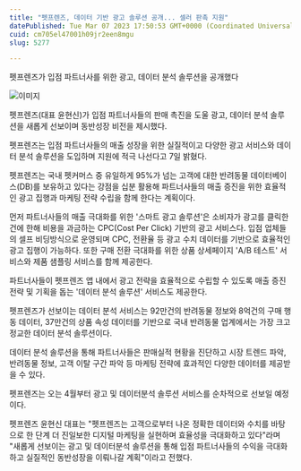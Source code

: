 ```yaml
---
title: "펫프렌즈, 데이터 기반 광고 솔루션 공개... 셀러 판촉 지원"
datePublished: Tue Mar 07 2023 17:50:53 GMT+0000 (Coordinated Universal Time)
cuid: cm705el47001h09jr2een8mgu
slug: 5277

---
```



펫프렌즈가 입점 파트너사를 위한 광고, 데이터 분석 솔루션을 공개했다

![이미지](https://cdn.hashnode.com/res/hashnode/image/upload/v1739258163111/b688eb26-ae23-4d93-942d-43c8f5c9db48.jpeg)

펫프렌즈(대표 윤현신)가 입점 파트너사들의 판매 촉진을 도울 광고, 데이터 분석 솔루션을 새롭게 선보이며 동반성장 비전을 제시했다.

펫프렌즈는 입점 파트너사들의 매출 성장을 위한 실질적이고 다양한 광고 서비스와 데이터 분석 솔루션을 도입하며 지원에 적극 나선다고 7일 밝혔다.

펫프렌즈는 국내 펫커머스 중 유일하게 95%가 넘는 고객에 대한 반려동물 데이터베이스(DB)를 보유하고 있다는 강점을 십분 활용해 파트너사들의 매출 증진을 위한 효율적인 광고 집행과 마케팅 전략 수립을 함께 한다는 계획이다.

먼저 파트너사들의 매출 극대화를 위한 '스마트 광고 솔루션'은 소비자가 광고를 클릭한 건에 한해 비용을 과금하는 CPC(Cost Per Click) 기반의 광고 서비스다. 입점 업체들의 셀프 비딩방식으로 운영되며 CPC, 전환율 등 광고 수치 데이터를 기반으로 효율적인 광고 집행이 가능하다. 또한 구매 전환 극대화를 위한 상품 상세페이지 'A/B 테스트' 서비스와 제품 샘플링 서비스를 함께 제공한다.

파트너사들이 펫프렌즈 앱 내에서 광고 전략을 효율적으로 수립할 수 있도록 매출 증진 전략 및 기획을 돕는 '데이터 분석 솔루션' 서비스도 제공한다.

펫프렌즈가 선보이는 데이터 분석 서비스는 92만건의 반려동물 정보와 8억건의 구매 행동 데이터, 37만건의 상품 속성 데이터를 기반으로 국내 반려동물 업계에서는 가장 크고 정교한 데이터 분석 솔루션이다.

데이터 분석 솔루션을 통해 파트너사들은 판매실적 현황을 진단하고 시장 트렌드 파악, 반려동물 정보, 고객 이탈 구간 파악 등 마케팅 전략에 효과적인 다양한 데이터를 제공받을 수 있다.

펫프렌즈는 오는 4월부터 광고 및 데이터분석 솔루션 서비스를 순차적으로 선보일 예정이다.

펫프렌즈 윤현신 대표는 "펫프렌즈는 고객으로부터 나온 정확한 데이터와 수치를 바탕으로 한 단계 더 진일보한 디지털 마케팅을 실현하며 효율성을 극대화하고 있다"라며 "새롭게 선보이는 광고 및 데이터분석 솔루션을 통해 입점 파트너사들의 수익을 극대화하고 실질적인 동반성장을 이뤄나갈 계획"이라고 전했다.